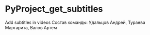 # PyProject_get_subtitles
Add subtitles in videos
Состав команды: Удальцов Андрей, Тураева Маргарита, Валов Артем

